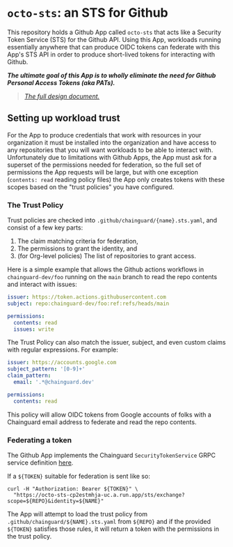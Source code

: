 # `octo-sts`: an STS for Github

This repository holds a Github App called `octo-sts` that acts like a Security
Token Service (STS) for the Github API. Using this App, workloads running
essentially anywhere that can produce OIDC tokens can federate with this App's
STS API in order to produce short-lived tokens for interacting with Github.

**_The ultimate goal of this App is to wholly eliminate the need for Github
Personal Access Tokens (aka PATs)._**

> _[The full design document.](inky.wtf/github-sts)_

## Setting up workload trust

For the App to produce credentials that work with resources in your organization
it must be installed into the organization and have access to any repositories
that you will want workloads to be able to interact with.  Unfortunately due to
limitations with Github Apps, the App must ask for a superset of the permissions
needed for federation, so the full set of permissions the App requests will be
large, but with one exception (`contents: read` reading policy files) the App
only creates tokens with these scopes based on the "trust policies" you have
configured.

### The Trust Policy

Trust policies are checked into `.github/chainguard/{name}.sts.yaml`, and
consist of a few key parts:
1. The claim matching criteria for federation,
2. The permissions to grant the identity, and
3. (for Org-level policies) The list of repositories to grant access.

Here is a simple example that allows the Github actions workflows in
`chainguard-dev/foo` running on the `main` branch to read the repo contents and
interact with issues:

```yaml
issuer: https://token.actions.githubusercontent.com
subject: repo:chainguard-dev/foo:ref:refs/heads/main

permissions:
  contents: read
  issues: write
```

The Trust Policy can also match the issuer, subject, and even custom claims with
regular expressions.  For example:

```yaml
issuer: https://accounts.google.com
subject_pattern: '[0-9]+'
claim_pattern:
  email: '.*@chainguard.dev'

permissions:
  contents: read
```

This policy will allow OIDC tokens from Google accounts of folks with a
Chainguard email address to federate and read the repo contents.

### Federating a token

The Github App implements the Chainguard `SecurityTokenService` GRPC service
definition [here](https://github.com/chainguard-dev/sdk/blob/main/proto/platform/oidc/v1/oidc.platform.proto#L13-L28).

If a `${TOKEN}` suitable for federation is sent like so:
```
curl -H "Authorization: Bearer ${TOKEN}" \
  "https://octo-sts-cp2estmhja-uc.a.run.app/sts/exchange?scope=${REPO}&identity=${NAME}"
```

The App will attempt to load the trust policy from
`.github/chainguard/${NAME}.sts.yaml` from `${REPO}` and if the provided `${TOKEN}`
satisfies those rules, it will return a token with the permissions in the trust
policy.
